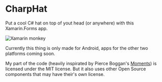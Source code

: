 CharpHat
========
Put a cool C# hat on top of yout head (or anywhere) with this Xamarin.Forms app.

![Xamarin monkey](http://imagizer.imageshack.us/v2/640x480q90/913/mu3Qcb.png)  
  
  
Currently this thing is only made for Android, apps for the other two platforms coming soon.

My part of the code (heavily inspirated by Pierce Boggan's [Moments](https://github.com/pierceboggan/Moments/)) is licensed under the MIT license. But it also uses other Open Source components that may have their's own license.
